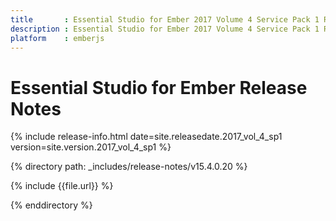 ```yaml
---
title       : Essential Studio for Ember 2017 Volume 4 Service Pack 1 Release Notes
description : Essential Studio for Ember 2017 Volume 4 Service Pack 1 Release Notes
platform    : emberjs
---
```


# Essential Studio for Ember Release Notes

{% include release-info.html date=site.releasedate.2017_vol_4_sp1 version=site.version.2017_vol_4_sp1 %} 

{% directory path: _includes/release-notes/v15.4.0.20 %}

{% include {{file.url}} %}

{% enddirectory %}

